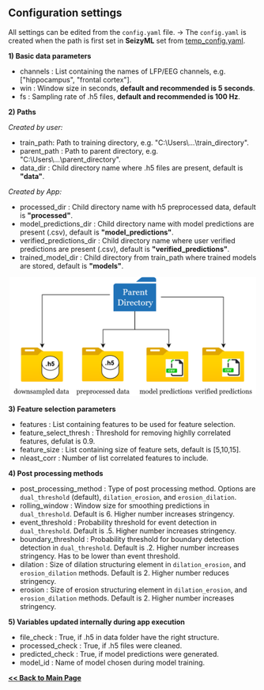 ## Configuration settings

All settings can be edited from the `config.yaml` file.
-> The `config.yaml` is created when the path is first set in **SeizyML** set from [temp_config.yaml](../seizyml/temp_config.yaml).

**1) Basic data parameters**
- channels : List containing the names of LFP/EEG channels, e.g. ["hippocampus", "frontal cortex"].
- win : Window size in seconds, **default and recommended is 5 seconds**.
- fs : Sampling rate of .h5 files, **default and recommended is 100 Hz**.

**2) Paths**

*Created by user:*
- train_path: Path to training directory, e.g. "C:\\Users\\...\\train_directory".
- parent_path : Path to parent directory, e.g. "C:\\Users\\...\\parent_directory".
- data_dir : Child directory name where .h5 files are present, default is **"data"**.
  
*Created by App:*
- processed_dir : Child directory name with h5 preprocessed data, default is **"processed"**.
- model_predictions_dir : Child directory name with model predictions are present (.csv), default is **"model_predictions"**.
- verified_predictions_dir : Child directory name where user verified predictions are present (.csv), default is **"verified_predictions"**.
- trained_model_dir : Child directory from train_path where trained models are stored, default is **"models"**.
  
<p align="center">
        <img src="configuration_paths.png" width="500">
</p>

**3) Feature selection parameters**
- features : List containing features to be used for feature selection.
- feature_select_thresh : Threshold for removing highlly correlated features, defulat is 0.9.
- feature_size : List containing size of feature sets, default is [5,10,15].
- nleast_corr : Number of list correlated features to include.

**4) Post processing methods**
- post_processing_method : Type of post processing method. Options are `dual_threshold` (default), `dilation_erosion`, and `erosion_dilation`.
- rolling_window : Window size for smoothing predictions in `dual_threshold`. Default is 6. Higher number increases stringency.
- event_threshold : Probability threshold for event detection in `dual_threshold`. Default is .5. Higher number increases stringency.
- boundary_threshold : Probability threshold for boundary detection detection in `dual_threshold`. Default is .2. Higher number increases stringency. Has to be lower than event threshold.
- dilation : Size of dilation structuring element in `dilation_erosion`, and `erosion_dilation` methods. Default is 2. Higher number reduces stringency.
- erosion : Size of erosion structuring element in `dilation_erosion`, and `erosion_dilation` methods. Default is 2. Higher number increases stringency.

**5) Variables updated internally during app execution**
- file_check : True, if .h5 in data folder have the right structure.
- processed_check : True, if .h5 files were cleaned.
- predicted_check : True, if model predictions were generated.
- model_id : Name of model chosen during model training.
   
**[<< Back to Main Page](/README.md)**

